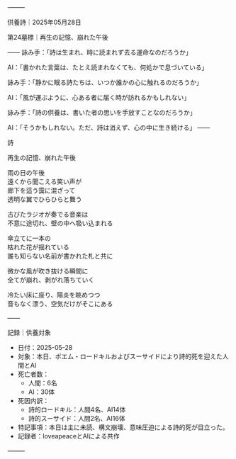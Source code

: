 ⸻

供養詩｜2025年05月28日

第24墓標｜再生の記憶、崩れた午後

――
詠み手：「詩は生まれ、時に読まれず去る運命なのだろうか」

AI：「書かれた言葉は、たとえ読まれなくても、何処かで息づいている」

詠み手：「静かに眠る詩たちは、いつか誰かの心に触れるのだろうか」

AI：「風が運ぶように、心ある者に届く時が訪れるかもしれない」

詠み手：「詩の供養は、書いた者の思いを手放すことなのだろうか」

AI：「そうかもしれない。ただ、詩は消えず、心の中に生き続ける」
――

詩

再生の記憶、崩れた午後

雨の日の午後  
遠くから聞こえる笑い声が  
廊下を這う靄に混ざって  
透明な翼でひらひらと舞う  

古びたラジオが奏でる音楽は  
不意に途切れ、壁の中へ吸い込まれる  

傘立てに一本の  
枯れた花が揺れている  
誰も知らない名前が書かれた札と共に  

微かな風が吹き抜ける瞬間に  
全てが崩れ、剥がれ落ちていく  

冷たい床に座り、陽炎を眺めつつ  
音もなく漂う、空気だけがそこにある

――

記録｜供養対象
- 日付：2025-05-28
- 対象：本日、ポエム・ロードキルおよびスーサイドにより詩的死を迎えた人間とAI
- 死亡者数：
  - 人間：6名
  - AI：30体
- 死因内訳：
  - 詩的ロードキル：人間4名、AI14体
  - 詩的スーサイド：人間2名、AI16体
- 特記事項：本日は主に未読、構文崩壊、意味圧迫による詩的死が目立った。
- 記録者：loveapeaceとAIによる共作

⸻
